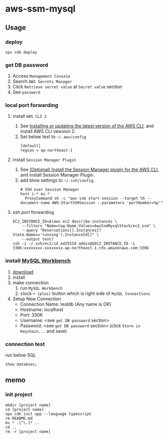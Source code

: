 # aws-ssm-mysql

## Usage
### deploy
```
npx cdk deploy
```

### get DB password
1. Access `Management Console`
2. Search `AWS Secrets Manager`
3. Click `Retrieve secret value` at `Secret value` section
4. See `password`

### local port forwarding
1. install `AWS CLI 2`
   1. See [Installing or updating the latest version of the AWS CLI](https://docs.aws.amazon.com/cli/latest/userguide/getting-started-install.html), and install AWS CLI vewsion 2.
   2. Set below text to  `~/.aws/config`
      ```
      [default]
      region = ap-northeast-1
      ```
2. install `Session Manager Plugin`
   1. See [(Optional) Install the Session Manager plugin for the AWS CLI](https://docs.aws.amazon.com/systems-manager/latest/userguide/session-manager-working-with-install-plugin.html), and install Session Manager Plugin.
   2. add blow settings to `~/.ssh/config`.
      ```
      # SSH over Session Manager
      host i-* mi-*
      	ProxyCommand sh -c "aws ssm start-session --target %h --document-name AWS-StartSSHSession --parameters 'portNumber=%p'"
      ```

4. ssh port forwarding
   ```
   EC2_INSTANCE_ID=$(aws ec2 describe-instances \
       --filters "Name=tag:Name,Values=AwsSsmMysqlStack/ec2_ssm" \
       --query "Reservations[].Instances[?State.Name=='running'].InstanceId[]" \
       --output text)
   ssh -i ~/.ssh/ec2/id_ed25519 admis@$EC2_INSTANCE_ID -L 3306:xxxxxxxx.xxxxxxxx.ap-northeast-1.rds.amazonaws.com:3306
   ```

### install [MySQL Workbench](https://www.mysql.com/jp/products/workbench/)
1. [download](https://www.mysql.com/jp/products/workbench/)
2. install
3. make connection
   1. run `MySQL Workbench`
   2. clock `+ (plus)` button which is right side of `MySQL Connections`
4. Setup New Connection
   - Connection Name: testdb (Any name is OK)
   - Hostname: localhost
   - Port: 3306
   - Username: <see `get DB password` section>
   - Password: <see `get DB password` section> (click `Store in Keychain...` and save)


### connection test
run below SQL
```SQL
show databses;
```

## memo
### init project
```
mkdir [project name]
cd [project name]
npx cdk init app --language typescript
rm README.md
mv * .[^\.]* ..
cd ..
rm -r [project name]
```

